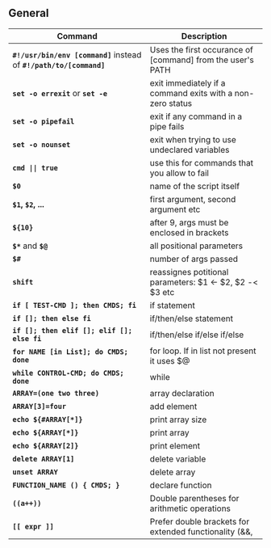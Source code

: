 ## General

Command | Description
------- | -----------
**`#!/usr/bin/env [command]`** instead of **`#!/path/to/[command]`** | Uses the first occurance of [command] from the user's PATH
**`set -o errexit`** or **`set -e`** | exit immediately if a command exits with a non-zero status
**`set -o pipefail`** | exit if any command in a pipe fails
**`set -o nounset`** | exit when trying to use undeclared variables
**<code>cmd &#124;&#124; true</code>** | use this for commands that you allow to fail
**`$0`** | name of the script itself
**`$1`, `$2`, ...** | first argument, second argument etc
**`${10}`** | after 9, args must be enclosed in brackets
**`$*`** and **`$@`** | all positional parameters
**`$#`** | number of args passed
**`shift`** | reassignes potitional parameters: $1 <- $2, $2 -< $3 etc
**`if [ TEST-CMD ]; then CMDS; fi`** | if statement
**`if []; then else fi`** | if/then/else statement
**`if []; then elif []; elif []; else fi`** | if/then/else if/else if/else
**`for NAME [in List]; do CMDS; done`** | for loop. If in list not present it uses $@
**`while CONTROL-CMD; do CMDS; done`** | while
**`ARRAY=(one two three)`** | array declaration
**`ARRAY[3]=four`** | add element
**`echo ${#ARRAY[*]}`** | print array size
**`echo ${ARRAY[*]}`** | print array
**`echo ${ARRAY[2]}`** | print element
**`delete ARRAY[1]`** | delete variable
**`unset ARRAY`** | delete array
**`FUNCTION_NAME () { CMDS; }`** | declare function
**`((a++))`** | Double parentheses for arithmetic operations
**`[[ expr ]]`** | Prefer double brackets for extended functionality (&&, ||, regexes with =~)

